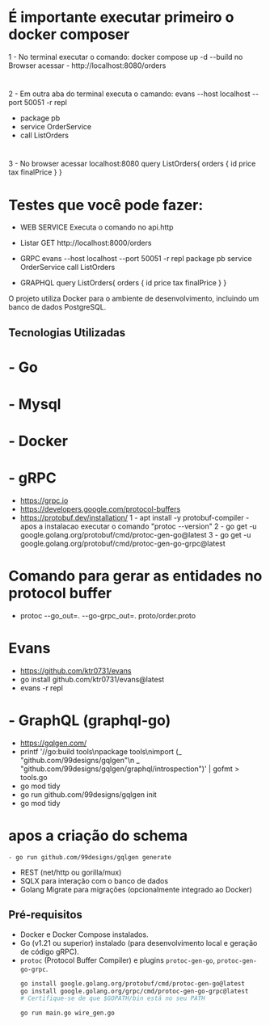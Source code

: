 # É importante executar primeiro o docker composer

1 - No terminal executar o comando: docker compose up -d --build
    no Browser acessar - http://localhost:8080/orders

#
2 - Em outra aba do terminal executa o camando: evans --host localhost --port 50051 -r repl
  - package pb
  - service OrderService
  - call ListOrders
#
3 - No browser acessar localhost:8080
    query ListOrders{
      orders {
        id
        price
        tax
        finalPrice
      }
    }

# Testes que você pode fazer:
- WEB SERVICE
  Executa o comando no api.http
- Listar
  GET http://localhost:8000/orders

- GRPC
  evans --host localhost --port 50051 -r repl
  package pb
  service OrderService
  call ListOrders

- GRAPHQL
  query ListOrders{
    orders {
      id
      price
      tax
      finalPrice
    }
  }

O projeto utiliza Docker para o ambiente de desenvolvimento, incluindo um banco de dados PostgreSQL.

## Tecnologias Utilizadas

# - Go
# - Mysql
# - Docker
# - gRPC 
  - https://grpc.io
  - https://developers.google.com/protocol-buffers
  - https://protobuf.dev/installation/
  1 - apt install -y protobuf-compiler - apos a instalacao executar o comando "protoc --version"
  2 - go get -u google.golang.org/protobuf/cmd/protoc-gen-go@latest
  3 - go get -u google.golang.org/protobuf/cmd/protoc-gen-go-grpc@latest

  # Comando para gerar as entidades no protocol buffer
  - protoc --go_out=. --go-grpc_out=. proto/order.proto

  # Evans
  - https://github.com/ktr0731/evans
  - go install github.com/ktr0731/evans@latest
  - evans -r repl

# - GraphQL (graphql-go) 
  - https://gqlgen.com/
  - printf '//go:build tools\npackage tools\nimport (_ "github.com/99designs/gqlgen"\n _ "github.com/99designs/gqlgen/graphql/introspection")' | gofmt > tools.go
  - go mod tidy
  - go run github.com/99designs/gqlgen init
  - go mod tidy
  # apos a criação do schema
    - go run github.com/99designs/gqlgen generate

- REST (net/http ou gorilla/mux)
- SQLX para interação com o banco de dados
- Golang Migrate para migrações (opcionalmente integrado ao Docker)

## Pré-requisitos

- Docker e Docker Compose instalados.
- Go (v1.21 ou superior) instalado (para desenvolvimento local e geração de código gRPC).
- `protoc` (Protocol Buffer Compiler) e plugins `protoc-gen-go`, `protoc-gen-go-grpc`.
  ```bash
  go install google.golang.org/protobuf/cmd/protoc-gen-go@latest
  go install google.golang.org/grpc/cmd/protoc-gen-go-grpc@latest
  # Certifique-se de que $GOPATH/bin está no seu PATH

  go run main.go wire_gen.go
